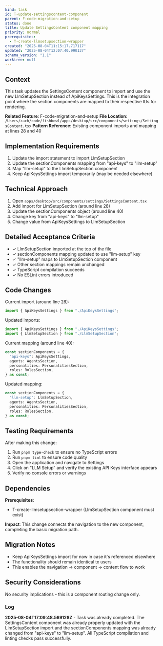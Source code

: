 ```yaml
---
kind: task
id: T-update-settingscontent-component
parent: F-code-migration-and-setup
status: done
title: Update SettingsContent component mapping
priority: normal
prerequisites:
  - T-create-llmsetupsection-wrapper
created: "2025-08-04T11:15:17.717117"
updated: "2025-08-04T12:07:40.990137"
schema_version: "1.1"
worktree: null
---
```


## Context

This task updates the SettingsContent component to import and use the new LlmSetupSection instead of ApiKeysSettings. This is the integration point where the section components are mapped to their respective IDs for rendering.

**Related Feature**: F-code-migration-and-setup
**File Location**: `/Users/zach/code/fishbowl/apps/desktop/src/components/settings/SettingsContent.tsx`
**Pattern Reference**: Existing component imports and mapping at lines 28 and 40

## Implementation Requirements

1. Update the import statement to import LlmSetupSection
2. Update the sectionComponents mapping from "api-keys" to "llm-setup"
3. Map "llm-setup" to the LlmSetupSection component
4. Keep ApiKeysSettings import temporarily (may be needed elsewhere)

## Technical Approach

1. Open `apps/desktop/src/components/settings/SettingsContent.tsx`
2. Add import for LlmSetupSection (around line 28)
3. Update the sectionComponents object (around line 40)
4. Change key from "api-keys" to "llm-setup"
5. Change value from ApiKeysSettings to LlmSetupSection

## Detailed Acceptance Criteria

- ✓ LlmSetupSection imported at the top of the file
- ✓ sectionComponents mapping updated to use "llm-setup" key
- ✓ "llm-setup" maps to LlmSetupSection component
- ✓ Other section mappings remain unchanged
- ✓ TypeScript compilation succeeds
- ✓ No ESLint errors introduced

## Code Changes

Current import (around line 28):

```typescript
import { ApiKeysSettings } from "./ApiKeysSettings";
```

Updated imports:

```typescript
import { ApiKeysSettings } from "./ApiKeysSettings";
import { LlmSetupSection } from "./LlmSetupSection";
```

Current mapping (around line 40):

```typescript
const sectionComponents = {
  "api-keys": ApiKeysSettings,
  agents: AgentsSection,
  personalities: PersonalitiesSection,
  roles: RolesSection,
} as const;
```

Updated mapping:

```typescript
const sectionComponents = {
  "llm-setup": LlmSetupSection,
  agents: AgentsSection,
  personalities: PersonalitiesSection,
  roles: RolesSection,
} as const;
```

## Testing Requirements

After making this change:

1. Run `pnpm type-check` to ensure no TypeScript errors
2. Run `pnpm lint` to ensure code quality
3. Open the application and navigate to Settings
4. Click on "LLM Setup" and verify the existing API Keys interface appears
5. Verify no console errors or warnings

## Dependencies

**Prerequisites**:

- T-create-llmsetupsection-wrapper (LlmSetupSection component must exist)

**Impact**: This change connects the navigation to the new component, completing the basic migration path.

## Migration Notes

- Keep ApiKeysSettings import for now in case it's referenced elsewhere
- The functionality should remain identical to users
- This enables the navigation → component → content flow to work

## Security Considerations

No security implications - this is a component routing change only.

### Log

**2025-08-04T17:09:48.569128Z** - Task was already completed. The SettingsContent component was already properly updated with the LlmSetupSection import and the sectionComponents mapping was already changed from "api-keys" to "llm-setup". All TypeScript compilation and linting checks pass successfully.
